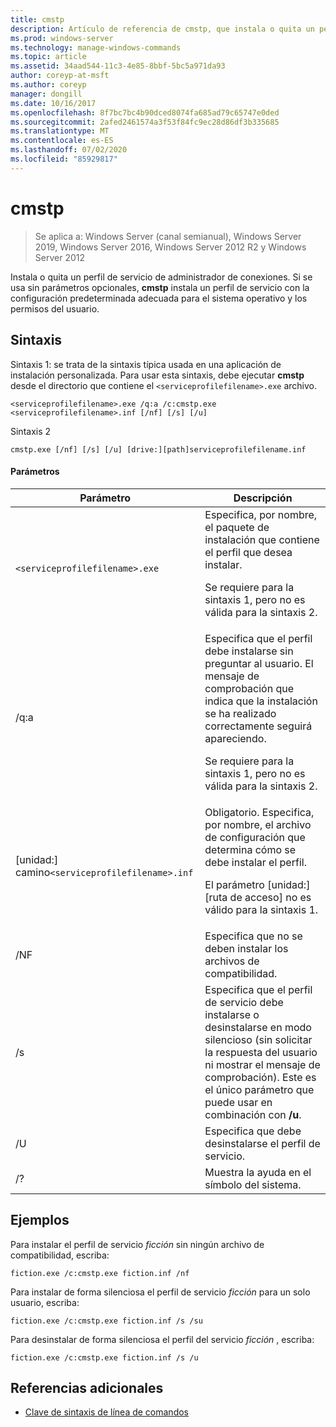 ```yaml
---
title: cmstp
description: Artículo de referencia de cmstp, que instala o quita un perfil de servicio de administrador de conexiones.
ms.prod: windows-server
ms.technology: manage-windows-commands
ms.topic: article
ms.assetid: 34aad544-11c3-4e85-8bbf-5bc5a971da93
author: coreyp-at-msft
ms.author: coreyp
manager: dongill
ms.date: 10/16/2017
ms.openlocfilehash: 8f7bc7bc4b90dced8074fa685ad79c65747e0ded
ms.sourcegitcommit: 2afed2461574a3f53f84fc9ec28d86df3b335685
ms.translationtype: MT
ms.contentlocale: es-ES
ms.lasthandoff: 07/02/2020
ms.locfileid: "85929817"
---
```

# <a name="cmstp"></a>cmstp

> Se aplica a: Windows Server (canal semianual), Windows Server 2019, Windows Server 2016, Windows Server 2012 R2 y Windows Server 2012

Instala o quita un perfil de servicio de administrador de conexiones. Si se usa sin parámetros opcionales, **cmstp** instala un perfil de servicio con la configuración predeterminada adecuada para el sistema operativo y los permisos del usuario.

## <a name="syntax"></a>Sintaxis

Sintaxis 1: se trata de la sintaxis típica usada en una aplicación de instalación personalizada. Para usar esta sintaxis, debe ejecutar **cmstp** desde el directorio que contiene el `<serviceprofilefilename>.exe` archivo.

```
<serviceprofilefilename>.exe /q:a /c:cmstp.exe <serviceprofilefilename>.inf [/nf] [/s] [/u]
```

Sintaxis 2
```
cmstp.exe [/nf] [/s] [/u] [drive:][path]serviceprofilefilename.inf
```

#### <a name="parameters"></a>Parámetros
| Parámetro | Descripción |
| --------- | ----------- |
| `<serviceprofilefilename>.exe` | Especifica, por nombre, el paquete de instalación que contiene el perfil que desea instalar.<p>Se requiere para la sintaxis 1, pero no es válida para la sintaxis 2. |
| /q:a | Especifica que el perfil debe instalarse sin preguntar al usuario. El mensaje de comprobación que indica que la instalación se ha realizado correctamente seguirá apareciendo.<p>Se requiere para la sintaxis 1, pero no es válida para la sintaxis 2. |
| [unidad:] camino`<serviceprofilefilename>.inf` | Obligatorio. Especifica, por nombre, el archivo de configuración que determina cómo se debe instalar el perfil.<p>El parámetro [unidad:] [ruta de acceso] no es válido para la sintaxis 1. |
| /NF | Especifica que no se deben instalar los archivos de compatibilidad. |
| /s | Especifica que el perfil de servicio debe instalarse o desinstalarse en modo silencioso (sin solicitar la respuesta del usuario ni mostrar el mensaje de comprobación). Este es el único parámetro que puede usar en combinación con **/u**.|
| /U | Especifica que debe desinstalarse el perfil de servicio. |
| /? | Muestra la ayuda en el símbolo del sistema. |

## <a name="examples"></a>Ejemplos

Para instalar el perfil de servicio *ficción* sin ningún archivo de compatibilidad, escriba:

```
fiction.exe /c:cmstp.exe fiction.inf /nf
```

Para instalar de forma silenciosa el perfil de servicio *ficción* para un solo usuario, escriba:

```
fiction.exe /c:cmstp.exe fiction.inf /s /su
```

Para desinstalar de forma silenciosa el perfil del servicio *ficción* , escriba:

```
fiction.exe /c:cmstp.exe fiction.inf /s /u
```

## <a name="additional-references"></a>Referencias adicionales

- [Clave de sintaxis de línea de comandos](command-line-syntax-key.md)
